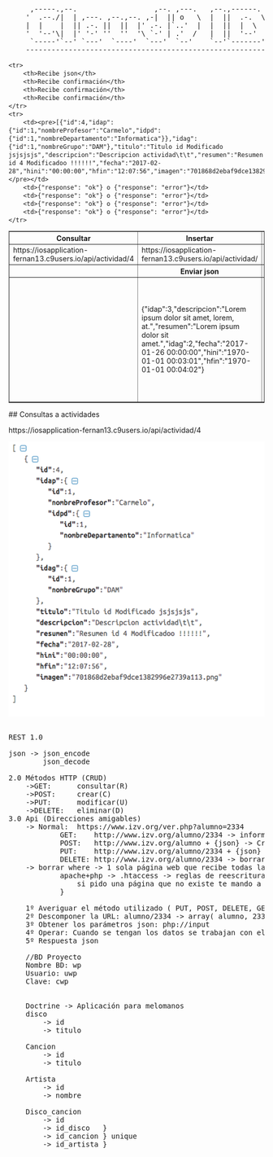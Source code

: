 <pre>
     ,-----.,--.                  ,--. ,---.   ,--.,------.  ,------.
    '  .--./|  | ,---. ,--.,--. ,-|  || o   \  |  ||  .-.  \ |  .---'
    |  |    |  || .-. ||  ||  |' .-. |`..'  |  |  ||  |  \  :|  `--, 
    '  '--'\|  |' '-' ''  ''  '\ `-' | .'  /   |  ||  '--'  /|  `---.
     `-----'`--' `---'  `----'  `---'  `--'    `--'`-------' `------'
    ----------------------------------------------------------------- 
</pre>

<table border="1">
    <tr>
        <th>Consultar</th>
        <th>Insertar</th>
        <th>Actualizar</th>
        <th>Borrar por id</th>
        <th>Borrar conjunto</th>
    </tr>
    <tr>
        <td>https://iosapplication-fernan13.c9users.io/api/actividad/4</td>
        <td>https://iosapplication-fernan13.c9users.io/api/actividad/</td>
        <td>https://iosapplication-fernan13.c9users.io/api/actividad/3</td>
        <td>https://iosapplication-fernan13.c9users.io/api/actividad/3</td>
        <td>https://iosapplication-fernan13.c9users.io/api/actividad/delete</td>
    </tr>
    <tr>
        <th> </th>
        <th>Enviar json</th>
        <th>Enviar json</th>
        <th>Enviar conjunto de id por json</th>
    </tr>
    <tr>
        <td> </td>
        <td>{"idap":3,"descripcion":"Lorem ipsum dolor sit amet, lorem, at.","resumen":"Lorem ipsum dolor sit amet.","idag":2,"fecha":"2017-01-26 00:00:00","hini":"1970-01-01 00:03:01","hfin":"1970-01-01 00:04:02"}</td>
        <td>{"idap":3,"descripcion":"Lorem ipsum dolor sit amet, consectetur adipiscing elit. Nam lobortis libero id ipsum consectetur feugiat. Donec iaculis convallis lorem, at.","resumen":"Lorem ipsum dolor sit amet, consectetur adipiscing elit. Nam lobortis libero id ipsum consectetur feugiat. Donec iaculis convallis lorem, at.","idag":2,"fecha":"2017-01-26 00:00:00","hini":"1970-01-01 00:03:01","hfin":"1970-01-01 00:04:02"}</td>
        <td>{"id":3}</td>
        <td>[{"id":3},{"id":4},{"id":6}]</td>
    </tr>
    
    <tr>
        <th>Recibe json</th>
        <th>Recibe confirmación</th>
        <th>Recibe confirmación</th>
        <th>Recibe confirmación</th>
    </tr>
    <tr>
        <td><pre>[{"id":4,"idap":{"id":1,"nombreProfesor":"Carmelo","idpd":{"id":1,"nombreDepartamento":"Informatica"}},"idag":{"id":1,"nombreGrupo":"DAM"},"titulo":"Titulo id Modificado jsjsjsjs","descripcion":"Descripcion actividad\t\t","resumen":"Resumen id 4 Modificadoo !!!!!!","fecha":"2017-02-28","hini":"00:00:00","hfin":"12:07:56","imagen":"701868d2ebaf9dce1382996e2739a113.png"}]</pre></td>
        <td>{"response": "ok"} o {"response": "error"}</td>
        <td>{"response": "ok"} o {"response": "error"}</td>
        <td>{"response": "ok"} o {"response": "error"}</td>
        <td>{"response": "ok"} o {"response": "error"}</td>
    </tr>
</table>
## Consultas a actividades
<p>https://iosapplication-fernan13.c9users.io/api/actividad/4</p>
<img src="/assets/Actividades.png" alt="">

<pre>

REST 1.0

json -> json_encode
        json_decode

2.0 Métodos HTTP (CRUD)
    ->GET:      consultar(R)
    ->POST:	    crear(C)
    ->PUT:	    modificar(U)
    ->DELETE:   eliminar(D) 
3.0 Api (Direcciones amigables)
    -> Normal:  https://www.izv.org/ver.php?alumno=2334
            GET:    http://www.izv.org/alumno/2334 -> informacion del alumno 2334
            POST:	http://www.izv.org/alumno + {json} -> Crear alumno
            PUT:	http://www.izv.org/alumno/2334 + {json} -> Modificar alumno
            DELETE: http://www.izv.org/alumno/2334 -> borrar http://www.izv.org/alumno + {json}
    -> borrar where -> 1 sola página web que recibe todas las peticiones
            apache+php -> .htaccess -> reglas de reescritura {
                si pido una página que no existe te mando a una página concreta
            }

    1º Averiguar el método utilizado ( PUT, POST, DELETE, GET ) $_SERVER['REQUEST_METHOD']
    2º Descomponer la URL: alumno/2334 -> array( alumno, 2334 )
    3º Obtener los parámetros json: php://input
    4º Operar: Cuando se tengan los datos se trabajan con ellos
    5º Respuesta json

    //BD Proyecto
    Nombre BD: wp
    Usuario: uwp
    Clave: cwp
    
    
    Doctrine -> Aplicación para melomanos
    disco 
        -> id 
        -> titulo
          
    Cancion 
        -> id
        -> titulo
    
    Artista
        -> id 
        -> nombre
    
    Disco_cancion
        -> id
        -> id_disco   }
        -> id_cancion } unique 
        -> id_artista }
        
 
</pre>